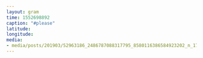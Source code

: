 ```yaml
---
layout: gram
time: 1552698892
caption: "#please"
latitude: 
longitude: 
media:
- media/posts/201903/52963186_2486787088317795_8580116386584923202_n_17935755748274156.jpg
---
```

